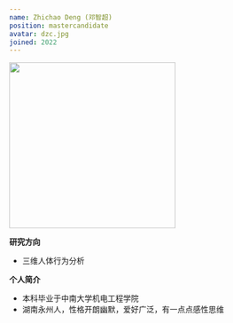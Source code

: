 ```yaml
---
name: Zhichao Deng (邓智超)
position: mastercandidate
avatar: dzc.jpg
joined: 2022
---
```


<img width="300" src="{{site.baseurl}}/images/people/{{page.avatar}}">

**研究方向**
- 三维人体行为分析

**个人简介**
- 本科毕业于中南大学机电工程学院
- 湖南永州人，性格开朗幽默，爱好广泛，有一点点感性思维
